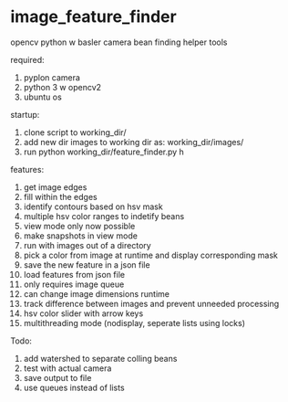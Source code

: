 # image_feature_finder
opencv python w basler camera bean finding helper tools

required:
1. pyplon camera
2. python 3 w opencv2
3. ubuntu os

startup:
1. clone script to working_dir/
2. add new dir images to working dir as: working_dir/images/
3. run python working_dir/feature_finder.py h


features:
1. get image edges
2. fill within the edges
3. identify contours based on hsv mask
4. multiple hsv color ranges to indetify beans
5. view mode only now possible
6. make snapshots in view mode
7. run with images out of a directory
8. pick a color from image at runtime and display corresponding mask
9. save the new feature in a json file
10. load features from json file
11. only requires image queue
12. can change image dimensions runtime
13. track difference between images and prevent unneeded processing
14. hsv color slider with arrow keys
15. multithreading mode (nodisplay, seperate lists using locks)


Todo:
 
1. add watershed to separate colling beans
2. test with actual camera
3. save output to file
4. use queues instead of lists
